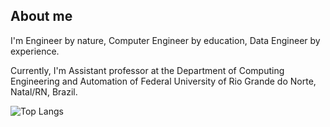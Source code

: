 ## About me

I'm Engineer by nature, 
Computer Engineer by education,
Data Engineer by experience.

Currently, I'm Assistant professor at the Department of Computing Engineering and Automation of Federal University of Rio Grande do Norte, Natal/RN, Brazil.

<!--
**cmdviegas/cmdviegas** is a ✨ _special_ ✨ repository because its `README.md` (this file) appears on your GitHub profile.

Here are some ideas to get you started:

- 🔭 I’m currently working on ...
- 🌱 I’m currently learning ...
- 👯 I’m looking to collaborate on ...
- 🤔 I’m looking for help with ...
- 💬 Ask me about ...
- 📫 How to reach me: ...
- 😄 Pronouns: ...
- ⚡ Fun fact: ...
-->

![Top Langs](https://github-readme-stats.vercel.app/api/top-langs/?username=cmdviegas&layout=compact&hide=html,css,cmake&langs_count=6)
<!--
My skills:
[![My Skills](https://skillicons.dev/icons?i=html,css,py,bash,aws,c,cpp,debian,docker,git,github,kafka,kali,latex,linux,mongodb,)](https://skillicons.dev)
-->
